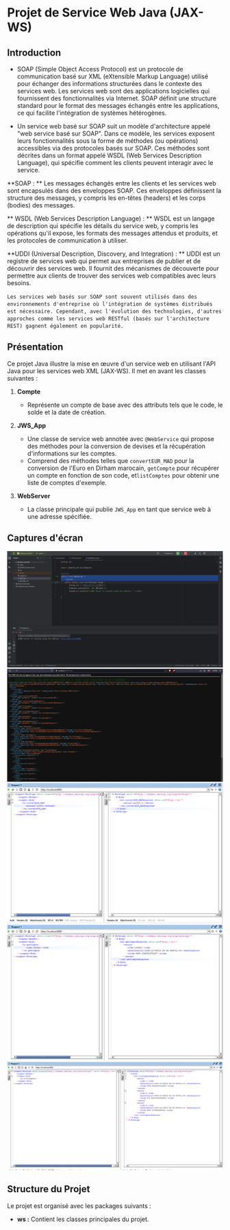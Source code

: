 # Projet de Service Web Java (JAX-WS)

## Introduction

- SOAP (Simple Object Access Protocol) est un protocole de communication basé sur XML (eXtensible Markup Language) utilisé pour échanger des informations structurées dans le contexte des services web. Les services web sont des applications logicielles qui fournissent des fonctionnalités via Internet. SOAP définit une structure standard pour le format des messages échangés entre les applications, ce qui facilite l'intégration de systèmes hétérogènes.

- Un service web basé sur SOAP suit un modèle d'architecture appelé "web service basé sur SOAP". Dans ce modèle, les services exposent leurs fonctionnalités sous la forme de méthodes (ou opérations) accessibles via des protocoles basés sur SOAP. Ces méthodes sont décrites dans un format appelé WSDL (Web Services Description Language), qui spécifie comment les clients peuvent interagir avec le service.

**SOAP : **
Les messages échangés entre les clients et les services web sont encapsulés dans des enveloppes SOAP. Ces enveloppes définissent la structure des messages, y compris les en-têtes (headers) et les corps (bodies) des messages.

** WSDL (Web Services Description Language) : **
WSDL est un langage de description qui spécifie les détails du service web, y compris les opérations qu'il expose, les formats des messages attendus et produits, et les protocoles de communication à utiliser.

**UDDI (Universal Description, Discovery, and Integration) : **
UDDI est un registre de services web qui permet aux entreprises de publier et de découvrir des services web. Il fournit des mécanismes de découverte pour permettre aux clients de trouver des services web compatibles avec leurs besoins.

`Les services web basés sur SOAP sont souvent utilisés dans des environnements d'entreprise où l'intégration de systèmes distribués est nécessaire. Cependant, avec l'évolution des technologies, d'autres approches comme les services web RESTful (basés sur l'architecture REST) gagnent également en popularité.`

## Présentation

Ce projet Java illustre la mise en œuvre d'un service web en utilisant l'API Java pour les services web XML (JAX-WS). Il met en avant les classes suivantes :

1. **Compte**

   - Représente un compte de base avec des attributs tels que le code, le solde et la date de création.

2. **JWS_App**

   - Une classe de service web annotée avec `@WebService` qui propose des méthodes pour la conversion de devises et la récupération d'informations sur les comptes.
   - Comprend des méthodes telles que `convertEUR_MAD` pour la conversion de l'Euro en Dirham marocain, `getCompte` pour récupérer un compte en fonction de son code, et`listComptes` pour obtenir une liste de comptes d'exemple.

3. **WebServer**
   - La classe principale qui publie `JWS_App` en tant que service web à une adresse spécifiée.

## Captures d'écran

![Demarrage du serveur](./screenshots/1.png)
![WSDL](./screenshots/2.png)
![Convertion du EUR vers MAD](./screenshots/3.png)
![Methode getCompte](./screenshots/getCompte.png)
![Methode listComptes](./screenshots/listComptes.png)

## Structure du Projet

Le projet est organisé avec les packages suivants :

- **ws :** Contient les classes principales du projet.
